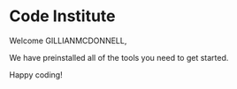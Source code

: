 # Code Institute

Welcome GILLIANMCDONNELL,

We have preinstalled all of the tools you need to get started.

Happy coding!